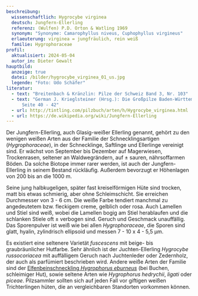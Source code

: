 ```yaml
---
beschreibung:
  wissenschaftlich: Hygrocybe virginea
  deutsch: Jungfern-Ellerling
  referenz: (Wulfen) P.D. Orton & Watling 1969
  synonym: "Synonyme: Camarophyllus niveus, Cuphophyllus virgineus"
  erlaeuterung: virginea = jungfräulich, rein weiß
  familie: Hygrophoraceae
profil:
  aktualisiert: 2024-05-04
  autor_in: Dieter Gewalt
hauptbild:
  anzeige: true
  datei: /bilder/hygrocybe_virginea_01_us.jpg
  legende: "Foto: Udo Schäfer"
literatur:
  - text: "Breitenbach & Kränzlin: Pilze der Schweiz Band 3, Nr. 103"
  - text: "German J. Krieglsteiner (Hrsg.): Die Großpilze Baden-Württembergs Band 3,
      Seite 40 - 42"
  - url: http://tintling.com/pilzbuch/arten/h/Hygrocybe_virginea.html
  - url: https://de.wikipedia.org/wiki/Jungfern-Ellerling
---
```

Der Jungfern-Ellerling, auch Glasig-weißer Ellerling genannt, gehört zu den wenigen weißen Arten aus der Familie der Schnecklingsartigen (*Hygrophoraceae*), in der Schnecklinge, Saftlinge und Ellerlinge vereinigt sind. Er wächst von September bis Dezember auf Magerwiesen, Trockenrasen, seltener an Waldwegrändern, auf ± sauren, nährsoffarmen Böden. Da solche Biotope immer rarer werden, ist auch der Jungfern-Ellerling in seinem Bestand rückläufig. Außerdem bevorzugt er Höhenlagen von 200 bis an die 1000 m.

Seine jung halbkugeligen, später fast kreiselförmigen Hüte sind trocken, matt bis etwas schmierig, aber ohne Schleimschicht. Sie erreichen Durchmesser von 3 - 6 cm. Die weiße Farbe tendiert manchmal zu angedeutetem bzw. fleckigem creme, gelblich oder rosa. Auch Lamellen und Stiel sind weiß, wobei die Lamellen bogig am Stiel herablaufen und die schlanken Stiele oft ± verbogen sind. Geruch und Geschmack unauffällig. Das Sporenpulver ist weiß wie bei allen *Hygrophoraceae*, die Sporen sind glatt, hyalin, zylindrisch ellipsoid und messen 7 - 10 x 4 - 5,5 µm. 

Es existiert eine seltenere Varietät *fuscescens* mit beige- bis graubräunlicher Hutfarbe. Sehr ähnlich ist der Juchten-Ellerling *Hygrocybe russocoriacea* mit auffälligem Geruch nach Juchtenleder oder Zedernholz, der auch als parfümiert beschrieben wird. Andere weiße Arten der Familie sind der [Elfenbeinschneckling *Hygrophorus eburneus*](/pilze/hygrophorus-eburneus-elfenbeinschneckling) (bei Buchen, schleimiger Hut), sowie seltene Arten wie *Hygrophorus hedrychii*, *ligati* oder *piceae*. Pilzsammler sollten sich auf jeden Fall vor giftigen weißen Trichterlingen hüten, die an vergleichbaren Standorten vorkommen können.